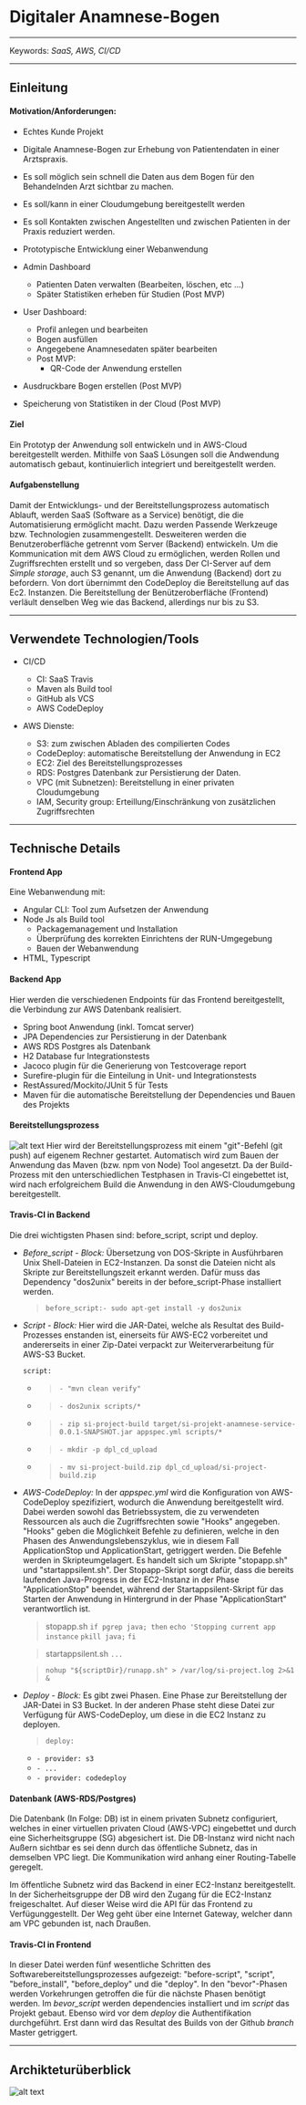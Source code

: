 # **Digitaler Anamnese-Bogen**
___
Keywords: *SaaS, AWS, CI/CD*
___
## Einleitung
#### Motivation/Anforderungen:
- Echtes Kunde Projekt
- Digitale Anamnese-Bogen zur  Erhebung von Patientendaten in einer Arztspraxis.
- Es soll möglich sein schnell die Daten aus dem Bogen für den Behandelnden Arzt sichtbar zu machen.
- Es soll/kann in einer Cloudumgebung bereitgestellt werden
- Es soll Kontakten zwischen Angestellten und zwischen Patienten in der Praxis reduziert werden.
- Prototypische Entwicklung einer Webanwendung


- Admin Dashboard
  - Patienten Daten verwalten (Bearbeiten, löschen, etc ...)
  - Später Statistiken erheben für Studien (Post MVP)


- User Dashboard:
  - Profil anlegen und bearbeiten
  - Bogen ausfüllen
  - Angegebene Anamnesedaten später bearbeiten
  - Post MVP:
    - QR-Code der Anwendung erstellen
- Ausdruckbare Bogen erstellen (Post MVP)
- Speicherung von Statistiken in der Cloud (Post MVP)


#### Ziel
Ein Prototyp der Anwendung soll entwickeln und in AWS-Cloud bereitgestellt werden. Mithilfe von SaaS Lösungen soll die Andwendung automatisch gebaut, kontinuierlich integriert und bereitgestellt werden.

#### Aufgabenstellung
Damit der Entwicklungs- und der Bereitstellungsprozess automatisch Ablauft, werden SaaS (Software as a Service) benötigt, die die Automatisierung ermöglicht macht. Dazu werden Passende Werkzeuge bzw. Technologien zusammengestellt. Desweiteren werden die Benutzeroberfläche getrennt vom Server (Backend)
entwickeln. Um die Kommunication mit dem AWS Cloud zu ermöglichen, werden Rollen und Zugriffsrechten erstellt und so vergeben, dass Der CI-Server auf dem *Simple storage*, auch S3 genannt, um die Anwendung (Backend) dort zu befordern. Von dort übernimmt den CodeDeploy die Bereitstellung auf das Ec2. Instanzen.
Die Bereitstellung der Benützeroberfläche (Frontend) verläult denselben Weg wie das Backend, allerdings nur bis zu S3.  

___
## Verwendete Technologien/Tools

- CI/CD
  + CI: SaaS Travis
  + Maven als Build tool
  + GitHub als VCS
  + AWS CodeDeploy


- AWS Dienste:
  - S3:         zum zwischen Abladen des compilierten Codes
  - CodeDeploy: automatische Bereitstellung der Anwendung in EC2
  - EC2: Ziel des Bereitstellungsprozesses
  - RDS:        Postgres Datenbank zur Persistierung der Daten.
  - VPC (mit Subnetzen): Bereitstellung in einer privaten Cloudumgebung
  - IAM, Security group: Erteillung/Einschränkung von zusätzlichen Zugriffsrechten
 
___
## Technische Details

#### Frontend App
Eine Webanwendung mit:
- Angular CLI: Tool zum Aufsetzen der Anwendung
- Node Js als Build tool
  - Packagemanagement und Installation
  - Überprüfung des korrekten Einrichtens der RUN-Umgegebung
  - Bauen der Webanwendung
-  HTML, Typescript

#### Backend App
Hier werden die verschiedenen Endpoints für das Frontend bereitgestellt, die Verbindung zur AWS Datenbank realisiert.
  - Spring boot Anwendung (inkl. Tomcat server)
  - JPA Dependencies zur Persistierung in der Datenbank
  - AWS RDS Postgres als Datenbank
  - H2 Database fur Integrationstests
  - Jacoco plugin für die Generierung von Testcoverage report
  - Surefire-plugin für die Einteilung in Unit- und Integrationstests
  - RestAssured/Mockito/JUnit 5 für Tests
  - Maven für die automatische Bereitstellung der Dependencies und Bauen des Projekts

#### Bereitstellungsprozess
![ alt text](deployment_prozess.png)
Hier wird der Bereitstellungsprozess mit einem "git"-Befehl (git push) auf eigenem Rechner gestartet. Automatisch wird zum Bauen der Anwendung das Maven (bzw. npm von Node) Tool angesetzt. Da der Build-Prozess mit den unterschiedlichen Testphasen in Travis-CI eingebettet ist, wird nach erfolgreichem Build die Anwendung in den AWS-Cloudumgebung bereitgestellt.

#### Travis-CI in Backend
Die drei wichtigsten Phasen sind: before_script, script und deploy.
- *Before_script - Block:*
Übersetzung von DOS-Skripte in Ausführbaren Unix Shell-Dateien in EC2-Instanzen. Da sonst die Dateien nicht als Skripte zur Bereitstellungszeit erkannt werden. Dafür muss das Dependency "dos2unix" bereits in der before_script-Phase installiert werden.

  >  ```before_script:- sudo apt-get install -y dos2unix```

- *Script - Block:*  Hier wird die JAR-Datei, welche als Resultat des Build-Prozesses enstanden ist, einerseits für AWS-EC2 vorbereitet und andererseits in einer Zip-Datei verpackt zur Weiterverarbeitung für AWS-S3 Bucket.

  `script:`
    + > ``- "mvn clean verify"``
    + >``- dos2unix scripts/*``
    + >``- zip si-project-build target/si-projekt-anamnese-service-0.0.1-SNAPSHOT.jar appspec.yml scripts/*``
    + >``- mkdir -p dpl_cd_upload``
    + >``- mv si-project-build.zip dpl_cd_upload/si-project-build.zip``

- *AWS-CodeDeploy:* In der *appspec.yml* wird die Konfiguration von AWS-CodeDeploy spezifiziert, wodurch die Anwendung bereitgestellt wird. Dabei werden sowohl das Betriebssystem, die zu verwendeten Ressourcen als auch die Zugriffsrechten  sowie "Hooks" angegeben.
"Hooks" geben die Möglichkeit Befehle zu definieren, welche  in den Phasen des Anwendungslebenszyklus, wie in diesem Fall ApplicationStop und ApplicationStart, getriggert werden. Die Befehle werden in Skripteumgelagert.
Es handelt sich um Skripte "stopapp.sh" und "startappsilent.sh". Der Stopapp-Skript sorgt dafür, dass die bereits laufenden Java-Progress in der EC2-Instanz in der Phase "ApplicationStop" beendet, während der Startappsilent-Skript für das Starten der Anwendung in Hintergrund in der Phase "ApplicationStart" verantwortlich ist.

  >stopapp.sh
  >`if pgrep java; then`
  >  `echo 'Stopping current app instance`
    `pkill java;`
  >`fi`

  >startappsilent.sh
  >`...`

  >`nohup "${scriptDir}/runapp.sh" > /var/log/si-project.log 2>&1 &`

- *Deploy - Block:* Es gibt zwei Phasen. Eine Phase zur Bereitstellung der JAR-Datei in S3 Bucket. In der anderen Phase steht diese Datei zur Verfügung  für AWS-CodeDeploy, um diese in die EC2 Instanz zu deployen.

  >``deploy:``
  - ``- provider: s3``
  - `- ...`
  - ``- provider: codedeploy``


#### Datenbank (AWS-RDS/Postgres)
Die Datenbank (In Folge: DB) ist in einem privaten Subnetz configuriert, welches in einer virtuellen privaten Cloud (AWS-VPC) eingebettet und durch eine Sicherheitsgruppe (SG) abgesichert ist. Die DB-Instanz wird nicht nach Außern sichtbar es sei denn durch das öffentliche Subnetz, das in demselben VPC liegt. Die Kommunikation wird anhang einer Routing-Tabelle geregelt.

Im öffentliche Subnetz wird das Backend in einer EC2-Instanz bereitgestellt. In der Sicherheitsgruppe der DB wird den Zugang für die EC2-Instanz freigeschaltet. Auf dieser Weise wird die API für das Frontend zu Verfügunggestellt. Der Weg geht über eine Internet Gateway, welcher dann am VPC gebunden ist, nach Draußen.

#### Travis-CI in Frontend
In dieser Datei werden fünf wesentliche Schritten des Softwarebereitstellungsprozesses aufgezeigt: "before-script", "script", "before_install", "before_deploy" und die "deploy". In den "bevor"-Phasen werden Vorkehrungen getroffen die für die nächste Phasen benötigt werden. Im *bevor_script* werden dependencies installiert und im *script* das Projekt gebaut. Ebenso wird vor dem *deploy* die Authentifikation durchgeführt. Erst dann wird das Resultat des Builds von der Github *branch* Master getriggert.
___
## Archikteturüberblick

![alt text](architectur.png)
